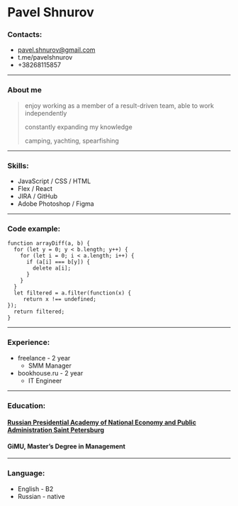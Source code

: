 # Pavel Shnurov

### Contacts:
* pavel.shnurov@gmail.com
* t.me/pavelshnurov
* +38268115857

---

### About me
> enjoy working as a member of a result-driven team, able to work independently
>
> constantly expanding my knowledge
>
> camping, yachting, spearfishing

---

### Skills:
* JavaScript / CSS / HTML 
* Flex / React  
* JIRA / GitHub
* Adobe Photoshop / Figma

---

### Code example:
```
function arrayDiff(a, b) {
  for (let y = 0; y < b.length; y++) {
    for (let i = 0; i < a.length; i++) {
      if (a[i] === b[y]) {
        delete a[i];
      }
    }
  }
  let filtered = a.filter(function(x) {
     return x !== undefined;
});
  return filtered;
}
```
---

### Experience:
* freelance - 2 year
    + SMM Manager 
* bookhouse.ru - 2 year
    + IT Engineer

---

### Education:
#### [Russian Presidential Academy of National Economy and Public Administration Saint Petersburg](https://spb.ranepa.ru/)
#### GiMU, Master’s Degree in Management

---

### Language:
* English - B2
* Russian - native

